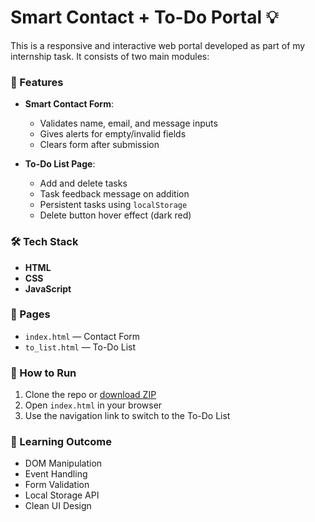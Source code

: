 # Smart Contact + To-Do Portal 💡
This is a responsive and interactive web portal developed as part of my internship task. It consists of two main modules:

### 🚀 Features

- **Smart Contact Form**: 
  - Validates name, email, and message inputs
  - Gives alerts for empty/invalid fields
  - Clears form after submission

- **To-Do List Page**:
  - Add and delete tasks
  - Task feedback message on addition
  - Persistent tasks using `localStorage`
  - Delete button hover effect (dark red)

### 🛠 Tech Stack
- **HTML**
- **CSS**
- **JavaScript**

### 📁 Pages

- `index.html` — Contact Form  
- `to_list.html` — To-Do List

### 📌 How to Run

1. Clone the repo or [download ZIP](#)
2. Open `index.html` in your browser
3. Use the navigation link to switch to the To-Do List

### 🧠 Learning Outcome

- DOM Manipulation
- Event Handling
- Form Validation
- Local Storage API
- Clean UI Design
